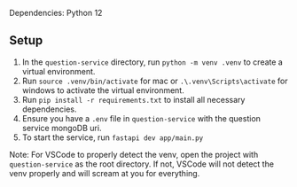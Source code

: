 Dependencies: Python 12

## Setup
1. In the `question-service` directory, run `python -m venv .venv` to create a virtual environment.
2. Run `source .venv/bin/activate` for mac or `.\.venv\Scripts\activate` for windows to activate the virtual environment.
3. Run `pip install -r requirements.txt` to install all necessary dependencies.
4. Ensure you have a `.env` file in `question-service` with the question service mongoDB uri. 
5. To start the service, run `fastapi dev app/main.py`

Note: For VSCode to properly detect the venv, open the project with `question-service` as the root directory. If not, VSCode will not detect the venv properly and will scream at you for everything. 